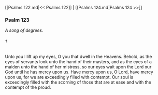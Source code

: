 [[Psalms 122.md|<< Psalms 122]]  |  [[Psalms 124.md|Psalms 124 >>]]

### Psalm 123

*A song of degrees.*

###### 1
Unto you I lift up my eyes, O you that dwell in the Heavens. Behold, as the eyes of servants look unto the hand of their masters, and as the eyes of a maiden unto the hand of her mistress, so our eyes wait upon the Lord our God until he has mercy upon us. Have mercy upon us, O Lord, have mercy upon us, for we are exceedingly filled with contempt. Our soul is exceedingly filled with the scorning of those that are at ease and with the contempt of the proud.